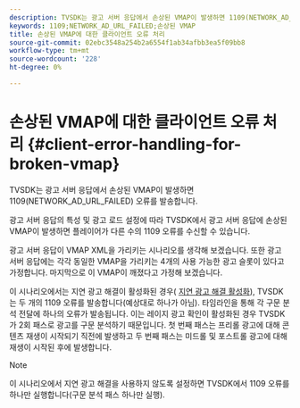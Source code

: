 ```yaml
---
description: TVSDK는 광고 서버 응답에서 손상된 VMAP이 발생하면 1109(NETWORK_AD_URL_FAILED) 오류를 발송합니다.
keywords: 1109;NETWORK_AD_URL_FAILED;손상된 VMAP
title: 손상된 VMAP에 대한 클라이언트 오류 처리
source-git-commit: 02ebc3548a254b2a6554f1ab34afbb3ea5f09bb8
workflow-type: tm+mt
source-wordcount: '228'
ht-degree: 0%

---
```


# 손상된 VMAP에 대한 클라이언트 오류 처리 {#client-error-handling-for-broken-vmap}

TVSDK는 광고 서버 응답에서 손상된 VMAP이 발생하면 1109(NETWORK_AD_URL_FAILED) 오류를 발송합니다.

광고 서버 응답의 특성 및 광고 로드 설정에 따라 TVSDK에서 광고 서버 응답에 손상된 VMAP이 발생하면 플레이어가 다른 수의 1109 오류를 수신할 수 있습니다.

광고 서버 응답이 VMAP XML을 가리키는 시나리오를 생각해 보겠습니다. 또한 광고 서버 응답에는 각각 동일한 VMAP을 가리키는 4개의 사용 가능한 광고 슬롯이 있다고 가정합니다. 마지막으로 이 VMAP이 깨졌다고 가정해 보겠습니다.

이 시나리오에서는 지연 광고 해결이 활성화된 경우( [지연 광고 해결 활성화](../../../tvsdk-2.7-for-android/ad-insertion/c-psdk-android-2.7-lazy-ad-resolving/t-psdk-android-2.7-enable-lazy-ad-resolving.md)), TVSDK는 두 개의 1109 오류를 발송합니다(예상대로 하나가 아님). 타임라인을 통해 각 구문 분석 전달에 하나의 오류가 발송됩니다. 이는 레이지 광고 확인이 활성화된 경우 TVSDK가 2회 패스로 광고를 구문 분석하기 때문입니다. 첫 번째 패스는 프리롤 광고에 대해 콘텐츠 재생이 시작되기 직전에 발생하고 두 번째 패스는 미드롤 및 포스트롤 광고에 대해 재생이 시작된 후에 발생합니다.

>[!NOTE]
>
>이 시나리오에서 지연 광고 해결을 사용하지 않도록 설정하면 TVSDK에서 1109 오류를 하나만 실행합니다(구문 분석 패스 하나만 실행).
